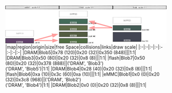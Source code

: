 ![memory map diagram](test_generate_doc_example_three_maps_redux.png)
|map|region|origin|size|free Space|collisions|links|draw scale|
|:-|:-|:-|:-|:-|:-|:-|:-|
|DRAM|<span style='color:(5, 58, 34)'>Blob5</span>|0x78 (120)|0x20 (32)|0x350 (848)|||1:1|
|DRAM|<span style='color:(43, 60, 12)'>Blob3</span>|0x50 (80)|0x20 (32)|0x8 (8)|||1:1|
|flash|<span style='color:(8, 38, 30)'>Blob7</span>|0x50 (80)|0x20 (32)|0x378 (888)||('DRAM', 'Blob3')<BR>('DRAM', 'Blob5')|1:1|
|DRAM|<span style='color:(26, 39, 4)'>Blob4</span>|0x28 (40)|0x20 (32)|0x8 (8)|||1:1|
|flash|<span style='color:(6, 9, 27)'>Blob6</span>|0xa (10)|0x3c (60)|0xa (10)|||1:1|
|eMMC|<span style='color:(46, 5, 58)'>Blob1</span>|0x0 (0)|0x20 (32)|0x3c8 (968)||('DRAM', 'Blob2')<BR>('DRAM', 'Blob4')|1:1|
|DRAM|<span style='color:(23, 61, 5)'>Blob2</span>|0x0 (0)|0x20 (32)|0x8 (8)|||1:1|
